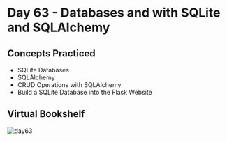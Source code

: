 # Day 63 - Databases and with SQLite and SQLAlchemy
## Concepts Practiced
- SQLite Databases
- SQLAlchemy
- CRUD Operations with SQLAlchemy
- Build a SQLite Database into the Flask Website
## Virtual Bookshelf
![day63](https://user-images.githubusercontent.com/98851253/162035331-cefbd488-261c-4897-9bbd-0ece40617ebb.gif)

